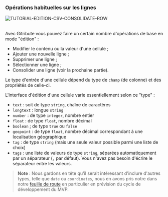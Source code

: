### Opérations habituelles sur les lignes

<div>
  <img
    alt="TUTORIAL-EDITION-CSV-CONSOLIDATE-ROW"
    src="https://raw.githubusercontent.com/multi-coop/vizboard-website-content/main/images/tutorial/commented/tutorial-csv-edition-fr.png"
    />
</div>

<br>

Avec Gitribute vous pouvez faire un certain nombre d'opérations de base en mode "édition" :

- Modifier le contenu ou la valeur d'une cellule ;
- Ajouter une nouvelle ligne ;
- Supprimer une ligne ;
- Sélectionner une ligne ;
- Consolider une ligne (voir la prochaine partie).

Le type d'entrée d'une cellule dépend du type de `champ` (de colonne) et des propriétés de celle-ci.

L'interface d'édition d'une cellule varie essentiellement selon ce "type" :

- `text` :  soit de type `string`, chaîne de caractères
- `longtext` : longue `string`
- `number` : de type `integer`, nombre entier
- `float` : de type `float`, nombre décimal
- `boolean` ; de type `true` ou `false`
- `geopoint` : de type `float`, nombre décimal correspondant à une localisation géographique
- `tag` : de type `string` (mais une seule valeur possible parmi une liste de choix)
- `tags` : une liste de valeurs de type `string`, séparées automatiquement par un séparateur (`,` par défaut). Vous n'avez pas besoin d'écrire le séparateur entre les valeurs.

> **Note** : Nous gardons en tête qu'il serait intéressant d'inclure d'autres types, telle que `date` ou `coordinates`, nous en avons pris notre dans notre [feuille de route](/software) en particulier en prévision du cycle de développement du MVP.
